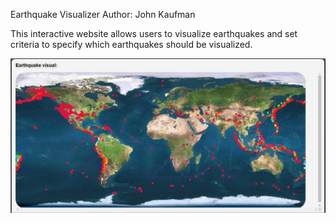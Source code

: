 Earthquake Visualizer
Author: John Kaufman

This interactive website allows users to visualize earthquakes and set criteria to specify which earthquakes should be visualized.

![Sample Earthquake Visualization](https://github.com/kaufmjoh/EarthquakeVisualizer/blob/master/sources/sample_visual.jpg?raw=true)

